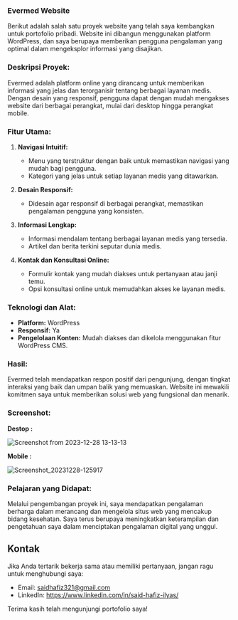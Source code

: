### Evermed Website

Berikut adalah salah satu proyek website yang telah saya kembangkan untuk portofolio pribadi. Website ini dibangun menggunakan platform WordPress, dan saya berupaya memberikan pengguna pengalaman yang optimal dalam mengeksplor informasi yang disajikan.

### Deskripsi Proyek:

Evermed adalah platform online yang dirancang untuk memberikan informasi yang jelas dan terorganisir tentang berbagai layanan medis. Dengan desain yang responsif, pengguna dapat dengan mudah mengakses website dari berbagai perangkat, mulai dari desktop hingga perangkat mobile.

### Fitur Utama:

1. **Navigasi Intuitif:**
   - Menu yang terstruktur dengan baik untuk memastikan navigasi yang mudah bagi pengguna.
   - Kategori yang jelas untuk setiap layanan medis yang ditawarkan.

2. **Desain Responsif:**
   - Didesain agar responsif di berbagai perangkat, memastikan pengalaman pengguna yang konsisten.

3. **Informasi Lengkap:**
   - Informasi mendalam tentang berbagai layanan medis yang tersedia.
   - Artikel dan berita terkini seputar dunia medis.

4. **Kontak dan Konsultasi Online:**
   - Formulir kontak yang mudah diakses untuk pertanyaan atau janji temu.
   - Opsi konsultasi online untuk memudahkan akses ke layanan medis.

### Teknologi dan Alat:

- **Platform:** WordPress
- **Responsif:** Ya
- **Pengelolaan Konten:** Mudah diakses dan dikelola menggunakan fitur WordPress CMS.

### Hasil:

Evermed telah mendapatkan respon positif dari pengunjung, dengan tingkat interaksi yang baik dan umpan balik yang memuaskan. Website ini mewakili komitmen saya untuk memberikan solusi web yang fungsional dan menarik.

### Screenshot:
**Destop :**

![Screenshot from 2023-12-28 13-13-13](https://github.com/saidhafiz321/Anything/assets/85662790/359473b4-89bc-462d-b9f2-8e707a3f6125)

**Mobile :**

![Screenshot_20231228-125917](https://github.com/saidhafiz321/Anything/assets/85662790/2d942932-003f-46d0-ba4a-a69b1a6bee75)
 
### Pelajaran yang Didapat:

Melalui pengembangan proyek ini, saya mendapatkan pengalaman berharga dalam merancang dan mengelola situs web yang mencakup bidang kesehatan. Saya terus berupaya meningkatkan keterampilan dan pengetahuan saya dalam menciptakan pengalaman digital yang unggul.
## Kontak

Jika Anda tertarik bekerja sama atau memiliki pertanyaan, jangan ragu untuk menghubungi saya:

- Email: saidhafiz321@gmail.com
- LinkedIn: https://www.linkedin.com/in/said-hafiz-ilyas/

Terima kasih telah mengunjungi portofolio saya!


